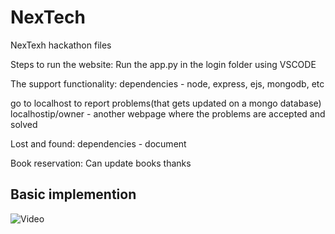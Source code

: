 # NexTech
NexTexh hackathon files

Steps to run the website:
Run the app.py in the login folder using VSCODE

The support functionality:
dependencies - node, express, ejs, mongodb, etc

go to localhost to report problems(that gets updated on a mongo database)
localhostip/owner - another webpage where the problems are accepted and solved

Lost and found:
dependencies - document

Book reservation:
Can update books
thanks

## Basic implemention 

![Video](https://drive.google.com/file/d/1O7zpiALi3eElGpfpKlWT0N7eoxkP0Lm6/view)
